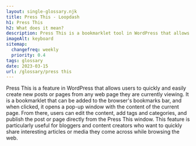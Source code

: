 ```yaml
--- 
layout: single-glossary.njk
title: Press This - Loopdash
h1: Press This
h2: What does it mean?
description: Press This is a bookmarklet tool in WordPress that allows users to quickly grab content from any web page and publish it as a new post on their WordPress site.
imageAlt: keyboard
sitemap:
  changefreq: weekly
  priority: 0.4
tags: glossary
date: 2023-03-15
url: /glossary/press this
---
```


Press This is a feature in WordPress that allows users to quickly and easily create new posts or pages from any web page they are currently viewing. It is a bookmarklet that can be added to the browser's bookmarks bar, and when clicked, it opens a pop-up window with the content of the current page. From there, users can edit the content, add tags and categories, and publish the post or page directly from the Press This window. This feature is particularly useful for bloggers and content creators who want to quickly share interesting articles or media they come across while browsing the web.
